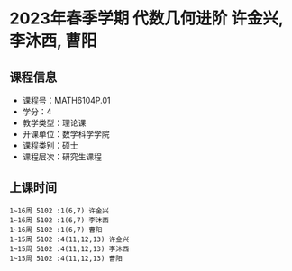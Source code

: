 # 2023年春季学期 代数几何进阶 许金兴, 李沐西, 曹阳






## 课程信息

- 课程号：MATH6104P.01
- 学分：4
- 教学类型：理论课
- 开课单位：数学科学学院
- 课程类别：硕士
- 课程层次：研究生课程

## 上课时间

```
1~16周 5102 :1(6,7) 许金兴
1~16周 5102 :1(6,7) 李沐西
1~16周 5102 :1(6,7) 曹阳
1~15周 5102 :4(11,12,13) 许金兴
1~15周 5102 :4(11,12,13) 李沐西
1~15周 5102 :4(11,12,13) 曹阳
```

